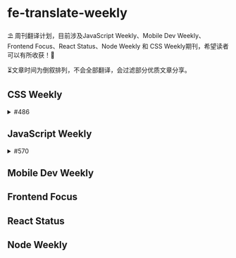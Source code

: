 # fe-translate-weekly
⛱ 周刊翻译计划，目前涉及JavaScript Weekly、Mobile Dev Weekly、Frontend Focus、React Status、Node Weekly 和 CSS Weekly期刊，希望读者可以有所收获！🥳

⏳文章时间为倒叙排列，不会全部翻译，会过滤部分优质文章分享。
## CSS Weekly
<details>
  <summary>
    #486
  </summary>
  
* [CSS中 :has() 选择器不仅仅是 “父选择器”](https://github.com/FEDarling/fe-translate-weekly/blob/master/CSS%20Weekly/%23%20486/has_selector.md)

</details>

## JavaScript Weekly
<details>
  <summary>
    #570
  </summary>
  
* [ES2021：特性速递](https://github.com/FEDarling/fe-translate-weekly/blob/master/JavaScript%20Weekly/%23570/1.%20ES2021_new%20feature.md) 

</details>

## Mobile Dev Weekly

## Frontend Focus

## React Status

## Node Weekly
